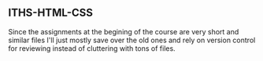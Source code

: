 ## ITHS-HTML-CSS

Since the assignments at the begining of the course are very short and similar files I'll just mostly save over the old ones and rely on version control for reviewing instead of cluttering with tons of files. 

